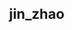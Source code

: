 ---
title: jin_zhao
layout: people
permalink: /people/jin_zhao
status: Staff
pname: Jin Zhao
position: Lab Manager
office: 
eml: 
website:
cv: 
github:
linkedin:
google_scholar: 
twitter: 
facebook: 
instagram:
desp:
---